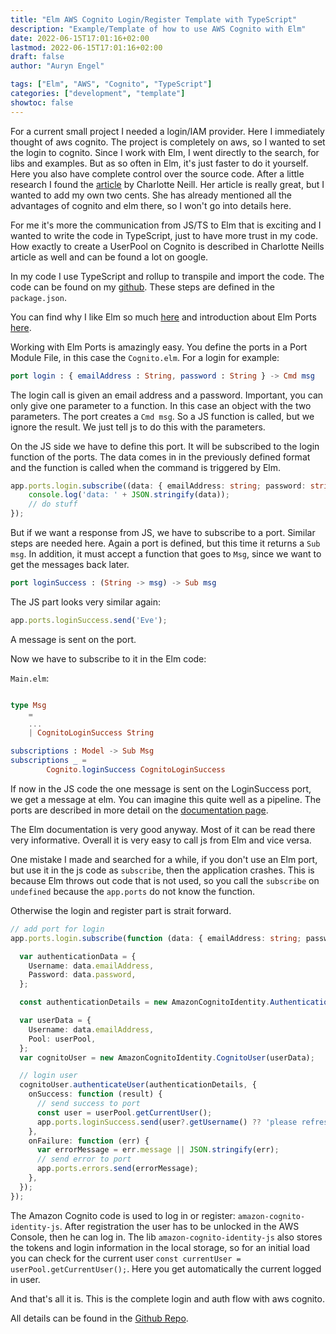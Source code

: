 ```yaml
---
title: "Elm AWS Cognito Login/Register Template with TypeScript"
description: "Example/Template of how to use AWS Cognito with Elm"
date: 2022-06-15T17:01:16+02:00
lastmod: 2022-06-15T17:01:16+02:00
draft: false
author: "Auryn Engel"

tags: ["Elm", "AWS", "Cognito", "TypeScript"]
categories: ["development", "template"]
showtoc: false
---
```


For a current small project I needed a login/IAM provider. Here I immediately thought of aws cognito. The project is completely on aws, so I wanted to set the login to cognito. Since I work with Elm, I went directly to the search, for libs and examples. But as so often in Elm, it's just faster to do it yourself. Here you also have complete control over the source code. After a little research I found the [article](https://medium.com/@charlotteneill/elm-with-aws-cognito-8eae4fb858d0) by Charlotte Neill.
Her article is really great, but I wanted to add my own two cents. She has already mentioned all the advantages of cognito and elm there, so I won't go into details here.

For me it's more the communication from JS/TS to Elm that is exciting and I wanted to write the code in TypeScript, just to have more trust in my code. How exactly to create a UserPool on Cognito is described in Charlotte Neills article as well and can be found a lot on google.

In my code I use TypeScript and rollup to transpile and import the code. The code can be found on my [github](https://github.com/auryn31/elm-cognito-ts-example). These steps are defined in the `package.json`.

You can find why I like Elm so much [here](https://blog.auryn.dev/posts/starting-with-elm/) and introduction about Elm Ports [here](https://guide.elm-lang.org/interop/ports.html).

Working with Elm Ports is amazingly easy. You define the ports in a Port Module File, in this case the `Cognito.elm`. For a login for example:

```elm
port login : { emailAddress : String, password : String } -> Cmd msg
```

The login call is given an email address and a password. Important, you can only give one parameter to a function. In this case an object with the two parameters. The port creates a `Cmd msg`. So a JS function is called, but we ignore the result. We just tell js to do this with the parameters.

On the JS side we have to define this port. It will be subscribed to the login function of the ports. The data comes in in the previously defined format and the function is called when the command is triggered by Elm.

```ts
app.ports.login.subscribe((data: { emailAddress: string; password: string }) => {
    console.log('data: ' + JSON.stringify(data));
    // do stuff
});
```

But if we want a response from JS, we have to subscribe to a port. Similar steps are needed here. Again a port is defined, but this time it returns a `Sub msg`. In addition, it must accept a function that goes to `Msg`, since we want to get the messages back later.

```elm
port loginSuccess : (String -> msg) -> Sub msg
```

The JS part looks very similar again:

```ts
app.ports.loginSuccess.send('Eve');
```

A message is sent on the port.

Now we have to subscribe to it in the Elm code:

`Main.elm`:

```elm

type Msg
    = 
    ...
    | CognitoLoginSuccess String

subscriptions : Model -> Sub Msg
subscriptions _ =
        Cognito.loginSuccess CognitoLoginSuccess
```

If now in the JS code the one message is sent on the LoginSuccess port, we get a message at elm. You can imagine this quite well as a pipeline. The ports are described in more detail on the [documentation page](https://guide.elm-lang.org/interop/ports.html).

The Elm documentation is very good anyway. Most of it can be read there very informative. Overall it is very easy to call js from Elm and vice versa.

One mistake I made and searched for a while, if you don't use an Elm port, but use it in the js code as `subscribe`, then the application crashes. This is because Elm throws out code that is not used, so you call the `subscribe` on `undefined` because the `app.ports` do not know the function.

Otherwise the login and register part is strait forward.

```ts
// add port for login
app.ports.login.subscribe(function (data: { emailAddress: string; password: string }) {

  var authenticationData = {
    Username: data.emailAddress,
    Password: data.password,
  };

  const authenticationDetails = new AmazonCognitoIdentity.AuthenticationDetails(authenticationData);

  var userData = {
    Username: data.emailAddress,
    Pool: userPool,
  };
  var cognitoUser = new AmazonCognitoIdentity.CognitoUser(userData);

  // login user
  cognitoUser.authenticateUser(authenticationDetails, {
    onSuccess: function (result) {
      // send success to port
      const user = userPool.getCurrentUser();
      app.ports.loginSuccess.send(user?.getUsername() ?? 'please refresh page');
    },
    onFailure: function (err) {
      var errorMessage = err.message || JSON.stringify(err);
      // send error to port
      app.ports.errors.send(errorMessage);
    },
  });
});
```

The Amazon Cognito code is used to log in or register: `amazon-cognito-identity-js`. After registration the user has to be unlocked in the AWS Console, then he can log in. The lib `amazon-cognito-identity-js` also stores the tokens and login information in the local storage, so for an initial load you can check for the current user `const currentUser = userPool.getCurrentUser();`. Here you get automatically the current logged in user.

And that's all it is. This is the complete login and auth flow with aws cognito.

All details can be found in the [Github Repo](https://github.com/auryn31/elm-cognito-ts-example).
